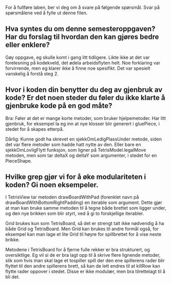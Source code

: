 For å fullføre laben, ber vi deg om å svare på følgende spørsmål. Svar på spørsmålene ved å fylle ut denne filen.

## Hva syntes du om denne semesteroppgaven? Har du forslag til hvordan den kan gjøres bedre eller enklere?

Gøy oppgave, eg skulle komt i gang litt tidligere. Likte ikke at det var forelesning på kodekveld, det ødela arbeidsflyten helt. Noe forklaring var forvirrende, men eg klarer ikke å finne noe spesifikt. Det var spesielt vanskelig å forstå steg 2.

## Hvor i koden din benytter du deg av gjenbruk av kode? Er det noen steder du føler du ikke klarte å gjenbruke kode på en god måte?

Bra:
    Føler at det er mange korte metoder, som bruker hjelpemetoder. Har litt gjenbruk, for eksempel la eg inn at nye klosser blir generert i gluePiece, i stedet for å skapes etterpå. 


Dårlig:
    Kunne godt ha skrevet en sjekkOmLedigPlassUnder metode, siden det var flere metoder som hadde hatt nytte av den. Eller bare en sjekkOmLovligFlytt funksjon, som ligner på TetrisModel.legalMove metoden, men som tar deltaX og deltaY som argumenter, i stedet for en PieceShape. 

## Hvilke grep gjør vi for å øke modulariteten i koden? Gi noen eksempeler.

I TetrisView tar metoden drawBoardWithPad (forenklet navn på drawBoardWithBottomRightPadding) en iterable som argument. Dette gjør at man kan bruke samme metoden til å tegne både brettet som ligger under, og den nye brikken som blir styrt, ved å gi to forskjellige iterabler. 

Grid brukes kun som TetrisBoard, så det er strengt talt ikke nødvendig å ha både Grid og TetrisBoard. Men Grid kan brukes til andre formål også, for eksempel kan man lage et lite Grid til høyre for spillbrettet for å vise neste brikke. 

Metodene i TetrisBoard for å fjerne fulle rekker er bra strukturert, og oversiktlige. Eg vil si de er bra lagt opp til å skrive flere lignende metoder, slik som hvis man skal lage et tospiller spill der den ene spillerens rader blir flyttet til den andre spillerens brett, så kan de lett endres til at killRow kan flytte rader oppover i stedet. Disse er ikke modulær, men bra tilrettelagt til å bli det. 